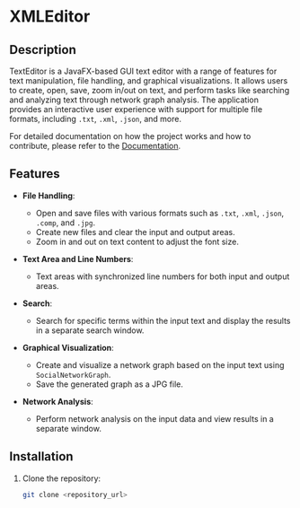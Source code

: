 # XMLEditor

## Description

TextEditor is a JavaFX-based GUI text editor with a range of features for text manipulation, file handling, and graphical visualizations. It allows users to create, open, save, zoom in/out on text, and perform tasks like searching and analyzing text through network graph analysis. The application provides an interactive user experience with support for multiple file formats, including `.txt`, `.xml`, `.json`, and more.

For detailed documentation on how the project works and how to contribute, please refer to the [Documentation](#documentation).

## Features

- **File Handling**:
  - Open and save files with various formats such as `.txt`, `.xml`, `.json`, `.comp`, and `.jpg`.
  - Create new files and clear the input and output areas.
  - Zoom in and out on text content to adjust the font size.

- **Text Area and Line Numbers**:
  - Text areas with synchronized line numbers for both input and output areas.

- **Search**:
  - Search for specific terms within the input text and display the results in a separate search window.

- **Graphical Visualization**:
  - Create and visualize a network graph based on the input text using `SocialNetworkGraph`.
  - Save the generated graph as a JPG file.

- **Network Analysis**:
  - Perform network analysis on the input data and view results in a separate window.

## Installation

1. Clone the repository:
   ```bash
   git clone <repository_url>
